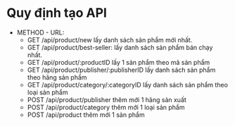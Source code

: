 # Quy định tạo API

* METHOD - URL:
    * GET  /api/product/new                      lấy danh sách sản phẩm mới nhất.
    * GET  /api/product/best-seller:             lấy danh sách sản phẩm bán chạy nhất.
    * GET  /api/product/:productID               lấy 1 sản phẩm theo mã sản phẩm
    * GET  /api/product/publisher/:publisherID       lấy danh sách sản phẩm theo hãng sản phẩm
    * GET  /api/product/category/:categoryID     lấy danh sách sản phẩm theo loại sản phẩm
    * POST /api/product/publisher                  thêm mới 1 hãng sản xuất
    * POST /api/product/category                 thêm mới 1 loại sản phẩm
    * POST /api/product                          thêm mới 1 sản phẩm